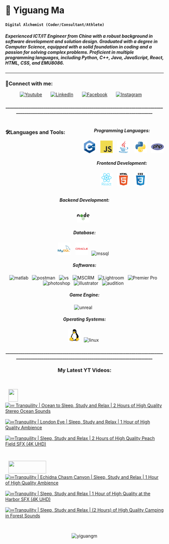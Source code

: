 <h1 align="left">🐉 Yiguang Ma</h1>

**``Digital Alchemist (Coder/Consultant/Athlete)``**

<h5 align="left">Experienced ICT/IT Engineer from China with a robust background in software development and solution design. Graduated with a degree in Computer Science, equipped with a solid foundation in coding and a passion for solving complex problems. Proficient in multiple programming languages, including Python, C++, Java, JavaScript, React, HTML, CSS, and EMU8086. </h5>

____________________________________________________________________________________________________________________________________________

<!-- Social icons section -->
<h3 align="left">🔗Connect with me:</h3>
<p align="center">
  <a href="https://youtube.com/@tran-quili-ty?feature=shared"><img width="32px" alt="Youtube" title="Youtube" src="https://raw.githubusercontent.com/rahuldkjain/github-profile-readme-generator/master/src/images/icons/Social/youtube.svg"/></a>
  &#8287;&#8287;&#8287;&#8287;&#8287;
  <a href="https://www.linkedin.com/in/yiguang-ma/"><img width="32px" alt="LinkedIn" title="LinkedIn" src="https://raw.githubusercontent.com/rahuldkjain/github-profile-readme-generator/master/src/images/icons/Social/linked-in-alt.svg"/></a>
  &#8287;&#8287;&#8287;&#8287;&#8287;
  <a href="https://www.facebook.com/YiguangM/"><img width="32px" alt="Facebook" title="LinkedIn" src="https://raw.githubusercontent.com/rahuldkjain/github-profile-readme-generator/master/src/images/icons/Social/facebook.svg"/></a>
  &#8287;&#8287;&#8287;&#8287;&#8287;
  <a href="https://www.instagram.com/yiguangma/"><img width="32px" alt="Instagram" title="Instagram" src="https://raw.githubusercontent.com/rahuldkjain/github-profile-readme-generator/master/src/images/icons/Social/instagram.svg"></a>
  &#8287;&#8287;&#8287;&#8287;&#8287;
</p>
<h5 align="center">____________________________________________________________________________________________________________________________________________</h5>

<div style="display: flex; justify-content: space-between; align-items: flex-start;">
  <div style="margin-right: 20px;">
    <h3 align="left">🛠️Languages and Tools:</h3>
  </div>
  <div>
    <h5 align="center">Programming Languages:</h5>
    <p align="center">
      <!-- C++ -->
      <img src="https://raw.githubusercontent.com/devicons/devicon/master/icons/cplusplus/cplusplus-original.svg" alt="cplusplus" width="40" height="40" style="margin-left: 10px;"/>
      <!-- Javascript -->
      <img src="https://raw.githubusercontent.com/devicons/devicon/master/icons/javascript/javascript-original.svg" alt="javascript" width="40" height="40" style="margin-left: 10px;"/>
      <!-- Java -->
      <img src="https://raw.githubusercontent.com/devicons/devicon/master/icons/java/java-original.svg" alt="java" width="40" height="40" style="margin-left: 10px;"/>
      <!-- Python -->
      <img src="https://raw.githubusercontent.com/devicons/devicon/master/icons/python/python-original.svg" alt="python" width="40" height="40" style="margin-left: 10px;"/>
      <!-- PHP -->
      <img src="https://raw.githubusercontent.com/devicons/devicon/master/icons/php/php-original.svg" alt="php" width="40" height="40" style="margin-left: 10px;"/>
    </p>
    <h5 align="center">Frontend Development:</h5>
    <p align="center">
      <!-- React -->
      <img src="https://raw.githubusercontent.com/devicons/devicon/master/icons/react/react-original-wordmark.svg" alt="react" width="40" height="40" style="margin-left: 10px;"/>
      <!-- HTML -->
      <img src="https://raw.githubusercontent.com/devicons/devicon/master/icons/html5/html5-original-wordmark.svg" alt="html5" width="40" height="40" style="margin-left: 10px;"/>
      <!-- CSS -->
      <img src="https://raw.githubusercontent.com/devicons/devicon/master/icons/css3/css3-original-wordmark.svg" alt="css3" width="40" height="40" style="margin-left: 10px;"/>
    </p>
  </div>
</div>

<h5 align="center">Backend Development:</h5>
<p align="center">
  <!-- Node JS -->
  <img src="https://raw.githubusercontent.com/devicons/devicon/master/icons/nodejs/nodejs-original-wordmark.svg" alt="nodejs" width="40" height="40"/>&#8287;&#8287
</p>
<h5 align="center">Database: </h5>
<p align="center">
<!-- MYSQL -->
  <img src="https://raw.githubusercontent.com/devicons/devicon/master/icons/mysql/mysql-original-wordmark.svg" alt="mysql" width="40" height="40"/> &#8287;&#8287
<!-- Oracle -->
  <img src="https://raw.githubusercontent.com/devicons/devicon/master/icons/oracle/oracle-original.svg" alt="oracle" width="40" height="40"/>&#8287;&#8287
<!-- MS SQL Server -->
  <img src="https://www.svgrepo.com/show/303229/microsoft-sql-server-logo.svg" alt="mssql" width="40" height="40"/>&#8287;&#8287
</p>
<h5 align="center">Softwares: </h5>
<p align="center">
<!-- Matlab -->
  <img src="https://upload.wikimedia.org/wikipedia/commons/2/21/Matlab_Logo.png" alt="matlab" width="40" height="40"/>&#8287;&#8287
<!-- Postman -->
  <img src="https://www.vectorlogo.zone/logos/getpostman/getpostman-icon.svg" alt="postman" width="40" height="40"/>&#8287;&#8287
<!--VS--> 
  <img src="https://icons.iconarchive.com/icons/dakirby309/simply-styled/256/Microsoft-Visual-Studio-icon.png" alt="vs" width="40" height="40"/>&#8287;&#8287
<!--MSCRM-->
  <img src="https://camo.githubusercontent.com/5ab594dca2739f97b1bfc5446cc557d9a6b02a84e9311b77670ddb130c0e1141/68747470733a2f2f662e636c6f75642e6769746875622e636f6d2f6173736574732f353635343934332f313330353530372f62376332316365322d333139382d313165332d393161342d6635383434336634623963322e706e67" alt="MSCRM" width="40" height="40"/>&#8287;&#8287
  <!-- Lightroom -->
  <img src="https://upload.wikimedia.org/wikipedia/commons/thumb/b/b6/Adobe_Photoshop_Lightroom_CC_logo.svg/512px-Adobe_Photoshop_Lightroom_CC_logo.svg.png" alt="Lightroom" width="40" height="40"/>&#8287;&#8287
<!-- Premier Pro -->
  <img src="https://upload.wikimedia.org/wikipedia/commons/thumb/4/40/Adobe_Premiere_Pro_CC_icon.svg/512px-Adobe_Premiere_Pro_CC_icon.svg.png" alt="Premier Pro" width="40" height="40"/>&#8287;&#8287
<!-- PS -->
  <img src="https://upload.wikimedia.org/wikipedia/commons/thumb/a/af/Adobe_Photoshop_CC_icon.svg/512px-Adobe_Photoshop_CC_icon.svg.png" alt="photoshop" width="40" height="40"/>&#8287;&#8287
<!-- Illustrator -->
  <img src="https://www.vectorlogo.zone/logos/adobe_illustrator/adobe_illustrator-icon.svg" alt="illustrator" width="40" height="40"/>&#8287;&#8287
<!--Audition-->
  <img src="https://upload.wikimedia.org/wikipedia/commons/thumb/0/0e/Adobe_Audition_CC_icon_%282020%29.svg/1024px-Adobe_Audition_CC_icon_%282020%29.svg.png" alt="audition" width="40" height="40"/>&#8287;&#8287
</p>

<h5 align="center">Game Engine: </h5>
<p align="center"> 
  <!-- Unreal Engine -->
  <img src="https://raw.githubusercontent.com/kenangundogan/fontisto/036b7eca71aab1bef8e6a0518f7329f13ed62f6b/icons/svg/brand/unreal-engine.svg" alt="unreal" width="40" height="40"/>&#8287;&#8287
</p>

<h5 align="center">Operating Systems: </h5>
<p align="center"> 
  <!-- Linux -->
  <img src="https://raw.githubusercontent.com/devicons/devicon/master/icons/linux/linux-original.svg" alt="linux" width="40" height="40"/>&#8287;&#8287
  <!--Windows-->
  <img src="https://www.shareicon.net/data/128x128/2015/08/10/82776_windows_4096x4096.png" alt="linux" width="40" height="40"/>&#8287;&#8287
</p>
<h5 align="center">____________________________________________________________________________________________________________________________________________</h5>


<h3 align="center">My Latest YT Videos:</h3>

<!-- BEGIN YOUTUBE-CARDS -->
<div style="display: flex; justify-content: center; flex-wrap: wrap;">
  <a href="https://www.youtube.com/watch?v=2NXbB-0CtYQ" style="margin: 10px;">
   <p> <img src="https://upload.wikimedia.org/wikipedia/commons/8/89/HD_transparent_picture.png" width="30" height="40"</p> <img src="https://ytcards.demolab.com/?id=2NXbB-0CtYQ&title=%F0%9F%92%AA+Tranquility+|+Ocean+to+Sleep,+Study+and+Relax+|+2+Hours+of+High+Quality+Stereo+Ocean+Sounds&lang=en&timestamp=1622937600&background_color=%230d1117&title_color=%23ffffff&stats_color=%23dedede&max_title_lines=1&width=250&border_radius=5&duration=7207" alt="💤 Tranquility | Ocean to Sleep, Study and Relax | 2 Hours of High Quality Stereo Ocean Sounds" style="display: block;">
  </a>
  <a href="https://www.youtube.com/watch?v=5KkbbHOUdqg" style="margin: 10px;">
     <img src="https://ytcards.demolab.com/?id=5KkbbHOUdqg&title=💤Tranquility+|+London+Eye+|+Sleep,+Study+and+Relax+|+1+Hour+of+High+Quality+Ambience&lang=en&timestamp=1627612800&background_color=%230d1117&title_color=%23ffffff&stats_color=%23dedede&max_title_lines=1&width=250&border_radius=5&duration=3600" alt="💤Tranquility | London Eye | Sleep, Study and Relax | 1 Hour of High Quality Ambience" style="display: block;">
  </a>
  <a href="https://youtu.be/NlzTSp18G3A?feature=shared" style="margin: 10px;">
     <img src="https://ytcards.demolab.com/?id=NlzTSp18G3A&title=%F0%9F%92%BETranquility+|+Sleep,+Study+and+Relax+|+2+Hours+of+High+Quality+Peach+Field+SFX+%284K+UHD%29&lang=en&timestamp=1626566400&background_color=%230d1117&title_color=%23ffffff&stats_color=%23dedede&max_title_lines=1&width=250&border_radius=5&duration=7200" alt="💤Tranquility | Sleep, Study and Relax | 2 Hours of High Quality Peach Field SFX (4K UHD)" style="display: block;">
  </a>
  <a href="https://youtu.be/VQDPo8F_8uQ?feature=shared" style="margin: 10px;">
     <p> <img src="https://upload.wikimedia.org/wikipedia/commons/8/89/HD_transparent_picture.png" width="120" height="40"</p> <img src="https://ytcards.demolab.com/?id=VQDPo8F_8uQ&title=%F0%9F%92%AATranquility+|+Echidna+Chasm+Canyon+|+Sleep,+Study+and+Relax+|+1+Hour+of+High+Quality+Ambience&lang=en&timestamp=1627094400&background_color=%230d1117&title_color=%23ffffff&stats_color=%23dedede&max_title_lines=1&width=250&border_radius=5&duration=3499" alt="💤Tranquility | Echidna Chasm Canyon | Sleep, Study and Relax | 1 Hour of High Quality Ambience" style="display: block;">
  </a>
  <a href="https://youtu.be/tSSBnnpstQY?feature=shared" style="margin: 10px;">
     <img src="https://ytcards.demolab.com/?id=tSSBnnpstQY&title=%F0%9F%92%9CTranquility+|+Sleep,+Study+and+Relax+|+1+Hour+of+High+Quality+at+the+Harbor+SFX+(4K+UHD)&lang=en&timestamp=1626652800&background_color=%230d1117&title_color=%23ffffff&stats_color=%23dedede&max_title_lines=1&width=250&border_radius=5&duration=3600" alt="💤Tranquility | Sleep, Study and Relax | 1 Hour of High Quality at the Harbor SFX (4K UHD)" style="display: block;">
  </a>
  <a href="https://youtu.be/HLrRqDbEOw0?feature=shared" style="margin: 10px;">
    <img src="https://ytcards.demolab.com/?id=HLrRqDbEOw0&title=%F0%9F%92%BFTranquility+%7C+Sleep,+Study+and+Relax+%7C+%282+Hours%29+of+High+Quality+Camping+in+Forest+Sounds&lang=en&timestamp=1623283200&background_color=%230d1117&title_color=%23ffffff&stats_color=%23dedede&max_title_lines=1&width=250&border_radius=5&duration=7200" alt="💤Tranquility | Sleep, Study and Relax | (2 Hours) of High Quality Camping in Forest Sounds" style="display: block;">
  </a>
</div>

<!-- END YOUTUBE-CARDS -->
  
   
<p align="Center"><img align="center" src="https://github-readme-stats.vercel.app/api/top-langs?username=yiguangm&show_icons=true&locale=en&layout=compact" alt="yiguangm" /></p>

